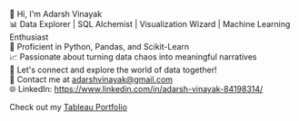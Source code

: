 👋 Hi, I'm Adarsh Vinayak<br>
📊 Data Explorer | SQL Alchemist | Visualization Wizard | Machine Learning Enthusiast <br>
🐍 Proficient in Python, Pandas, and Scikit-Learn<br>
📈 Passionate about turning data chaos into meaningful narratives<br>
💬 Let's connect and explore the world of data together!<br>
📧 Contact me at adarshvinayak@gmail.com <br>
🌐 LinkedIn: https://www.linkedin.com/in/adarsh-vinayak-84198314/


Check out my <a href = "https://public.tableau.com/app/profile/adarsh.vinayak/vizzes"> Tableau Portfolio </a>
<!---
adarshvinayak/adarshvinayak is a ✨ special ✨ repository because its `README.md` (this file) appears on your GitHub profile.
You can click the Preview link to take a look at your changes.
--->
